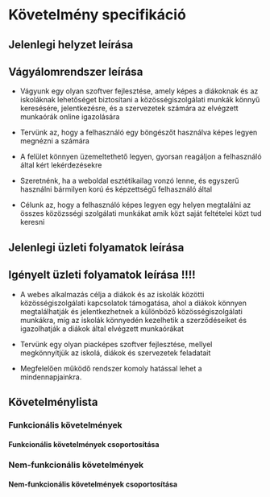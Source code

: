 # Követelmény specifikáció

## Jelenlegi helyzet leírása

## Vágyálomrendszer leírása

- Vágyunk egy olyan szoftver fejlesztése, amely képes a diákoknak és az iskoláknak lehetőséget biztosítani a közösségiszolgálati munkák könnyű keresésére, jelentkezésre, és a szervezetek számára az elvégzett munkaórák online igazolására

- Tervünk az, hogy a felhasználó egy böngészőt használva képes legyen megnézni a számára 

- A felület könnyen üzemeltethető legyen, gyorsan reagáljon a felhasználó által kért lekérdezésekre

- Szeretnénk, ha a weboldal esztétikailag vonzó lenne, és egyszerű használni bármilyen korú és képzettségű felhasználó által

- Célunk az, hogy a felhasználó képes legyen egy helyen megtalálni az összes közözsségi szolgálati munkákat amik közt
saját feltételei közt tud keresni

## Jelenlegi üzleti folyamatok leírása

## Igényelt üzleti folyamatok leírása !!!!

- A webes alkalmazás célja a diákok és az iskolák közötti közösségiszolgálati kapcsolatok támogatása, ahol a diákok könnyen megtalálhatják és jelentkezhetnek a különböző közösségiszolgálati munkákra, míg az iskolák könnyedén kezelhetik a szerződéseiket és igazolhatják a diákok által elvégzett munkaórákat

- Tervünk egy olyan piacképes szoftver fejlesztése, mellyel megkönnyítjük az iskolá, diákok és szervezetek feladatait

- Megfelelően működő rendszer komoly hatással lehet a mindennapjainkra.

## Követelménylista
### Funkcionális követelmények
#### Funkcionális követelmények csoportosítása
### Nem-funkcionális követelmények
#### Nem-funkcionális követelmények csoportosítása

